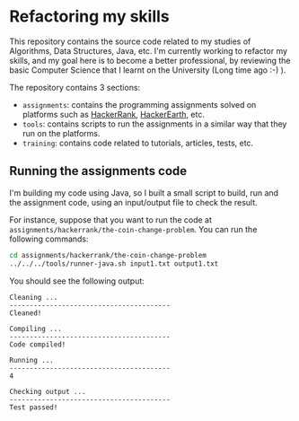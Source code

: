 # Refactoring my skills

This repository contains the source code related to my studies of Algorithms, Data Structures, Java, etc. I'm currently working to refactor my skills, and my goal here is to become a better professional, by reviewing the basic Computer Science that I learnt on the University (Long time ago :-) ).

The repository contains 3 sections:

-   `assignments`: contains the programming assignments solved on platforms such as [HackerRank](https://www.hackerrank.com), [HackerEarth](https://www.hackerearth.com), etc.
-   `tools`: contains scripts to run the assignments in a similar way that they run on the platforms.
-   `training`: contains code related to tutorials, articles, tests, etc.


## Running the assignments code

I'm building my code using Java, so I built a small script to build, run and the assignment code, using an input/output file to check the result.

For instance, suppose that you want to run the code at `assignments/hackerrank/the-coin-change-problem`. You can run the following commands:

```sh
cd assignments/hackerrank/the-coin-change-problem
../../../tools/runner-java.sh input1.txt output1.txt
```

You should see the following output:

```
Cleaning ...
----------------------------------------
Cleaned!

Compiling ...
----------------------------------------
Code compiled!

Running ...
----------------------------------------
4

Checking output ...
----------------------------------------
Test passed!
```
